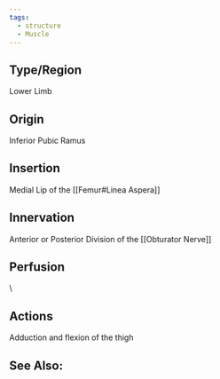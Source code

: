 ```yaml
---
tags:
  - structure
  - Muscle
---
```

## Type/Region 
Lower Limb

## Origin
Inferior Pubic Ramus

## Insertion
Medial Lip of the [[Femur#Linea Aspera]]

## Innervation
Anterior or Posterior Division of the [[Obturator Nerve]]

## Perfusion

\
## Actions
Adduction and flexion of the thigh

## See Also:


